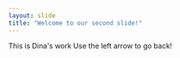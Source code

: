 ```yaml
---
layout: slide
title: "Welcome to our second slide!"
---
```

This is Dina's work
Use the left arrow to go back!
